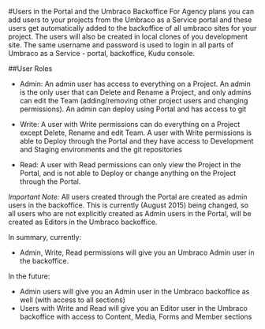 #Users in the Portal and the Umbraco Backoffice
For Agency plans you can add users to your projects from the Umbraco as a Service portal and these users get automatically added to the backoffice of all umbraco sites for your project.  The users will also be created in local clones of you development site.  The same username and password is used to login in all parts of Umbraco as a Service - portal, backoffice, Kudu console.

##User Roles
* Admin: An admin user has access to everything on a Project. An admin is the only user that can Delete and Rename a Project, and only admins can edit the Team (adding/removing other project users and changing permissions). An admin can deploy using Portal and has access to git

* Write: A user with Write permissions can do everything on a Project except Delete, Rename and edit Team. A user with Write permissions is able to Deploy through the Portal and they have access to Development and Staging environments and the git repositories

* Read: A user with Read permissions can only view the Project in the Portal, and is not able to Deploy or change anything on the Project through the Portal.

_Important Note:_
All users created through the Portal are created as admin users in the backoffice. This is currently (August 2015) being changed, so all users who are not explicitly created as Admin users in the Portal, will be created as Editors in the Umbraco backoffice.

In summary, currently:
* Admin, Write, Read permissions will give you an Umbraco Admin user in the backoffice.

In the future:
* Admin users will give you an Admin user in the Umbraco backoffice as well (with access to all sections)
* Users with Write and Read will give you an Editor user in the Umbraco backoffice with access to Content, Media, Forms and Member sections

